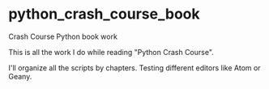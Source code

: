 # python_crash_course_book
Crash Course Python book work

This is all the work I do while reading "Python Crash Course".

I'll organize all the scripts by chapters.
Testing different editors like Atom or Geany.
